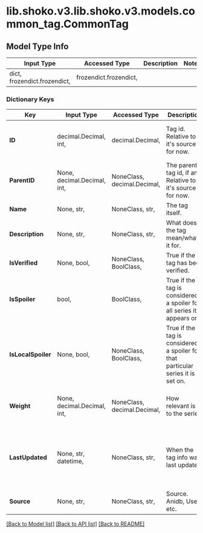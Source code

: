 # lib.shoko.v3.lib.shoko.v3.models.common_tag.CommonTag

## Model Type Info
Input Type | Accessed Type | Description | Notes
------------ | ------------- | ------------- | -------------
dict, frozendict.frozendict,  | frozendict.frozendict,  |  | 

### Dictionary Keys
Key | Input Type | Accessed Type | Description | Notes
------------ | ------------- | ------------- | ------------- | -------------
**ID** | decimal.Decimal, int,  | decimal.Decimal,  | Tag id. Relative to it&#x27;s source for now. | [optional] value must be a 32 bit integer
**ParentID** | None, decimal.Decimal, int,  | NoneClass, decimal.Decimal,  | The parent tag id, if any. Relative to it&#x27;s source for now. | [optional] value must be a 32 bit integer
**Name** | None, str,  | NoneClass, str,  | The tag itself. | [optional] 
**Description** | None, str,  | NoneClass, str,  | What does the tag mean/what&#x27;s it for. | [optional] 
**IsVerified** | None, bool,  | NoneClass, BoolClass,  | True if the tag has been verified. | [optional] 
**IsSpoiler** | bool,  | BoolClass,  | True if the tag is considered a spoiler for all series it appears on. | [optional] 
**IsLocalSpoiler** | None, bool,  | NoneClass, BoolClass,  | True if the tag is considered a spoiler for that particular series it is  set on. | [optional] 
**Weight** | None, decimal.Decimal, int,  | NoneClass, decimal.Decimal,  | How relevant is it to the series | [optional] value must be a 32 bit integer
**LastUpdated** | None, str, datetime,  | NoneClass, str,  | When the tag info was last updated. | [optional] value must conform to RFC-3339 date-time
**Source** | None, str,  | NoneClass, str,  | Source. Anidb, User, etc. | [optional] 

[[Back to Model list]](../../README.md#documentation-for-models) [[Back to API list]](../../README.md#documentation-for-api-endpoints) [[Back to README]](../../README.md)

